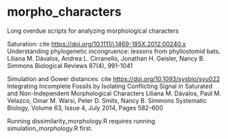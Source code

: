 # morpho_characters
Long overdue scripts for analyzing morphological characters

Saturation: cite https://doi.org/10.1111/j.1469-185X.2012.00240.x
Understanding phylogenetic incongruence: lessons from phyllostomid bats.
Liliana M. Dávalos, Andrea L. Cirranello, Jonathan H. Geisler, Nancy B. Simmons 
Biological Reviews 87(4), 991-1041

Simulation and Gower distances: cite https://doi.org/10.1093/sysbio/syu022
Integrating Incomplete Fossils by Isolating Conflicting Signal in Saturated and Non-Independent Morphological Characters
Liliana M. Dávalos, Paúl M. Velazco, Omar M. Warsi, Peter D. Smits, Nancy B. Simmons 
Systematic Biology, Volume 63, Issue 4, July 2014, Pages 582–600

Running dissimilarity_morphology.R requires running simulation_morphology.R first. 
